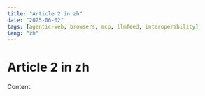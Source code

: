 ```yaml
---
title: "Article 2 in zh"
date: "2025-06-02"
tags: [agentic-web, browsers, mcp, llmfeed, interoperability]
lang: "zh"
---
```


# Article 2 in zh

Content.
